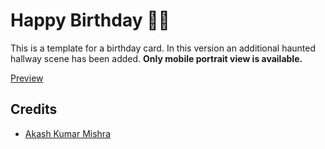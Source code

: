 # Happy Birthday 🎈🎈

This is a template for a birthday card. In this version an additional haunted hallway scene has been added. **Only mobile portrait view is available.**
</br>

[Preview]()

## Credits

- [Akash Kumar Mishra](https://instagram.com/akash_mishra_69?igshid=YTQwZjQ0NmI0OA==)

